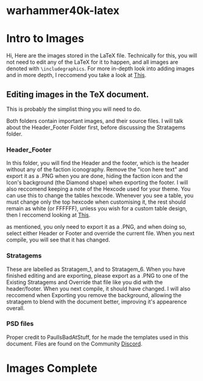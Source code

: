 warhammer40k-latex
==================

# Intro to Images

Hi, Here are the images stored in the LaTeX file. Technically for this, you will not need to edit any of the LaTeX for it to happen, and all images are denoted with `\includegraphics`. For more in-depth look into adding images and in more depth, I reccomend you take a look at [This](https://www.overleaf.com/learn/latex/Inserting_Images).

## Editing images in the TeX document.

This is probably the simplist thing you will need to do.

Both folders contain important images, and their source files. I will talk about the Header_Footer Folder first, before discussing the Stratagems folder.

### Header_Footer
In this folder, you will find the Header and the footer, which is the header without any of the faction iconography. Remove the "icon here text" and export it as a .PNG when you are done, hiding the faction icon and the Icon's background (the Diamond shape) when exporting the footer. I will also reccomend keeping a note of the Hexcode used for your theme. You can use this to change the tables hexcode. Whenever you see a table, you must change only the top hexcode when customising it, the rest should remain as white (or FFFFFF), unless you wish for a custom table design, then I reccomend looking at [This](https://www.overleaf.com/learn/latex/Tables).

as mentioned, you only need to export it as a .PNG, and when doing so, select either Header or Footer and override the current file. When you next compile, you will see that it has changed.

### Stratagems
These are labelled as Stratagem_1, and to Stratagem_6. When you have finished editing and are exporting, please export as a .PNG to one of the Existing Stratagems and Override that file like you did with the header/footer. When you next compile, it should have changed. I will also reccomend when Exporting you remove the background, allowing the stratagem to blend with the document better, improving it's appearence overall.

### PSD files
Proper credit to PaulIsBadAtStuff, for he made the templates used in this document. Files are found on the Community [Discord](https://discord.com/invite/6sXJQKKcqA).

# Images Complete
